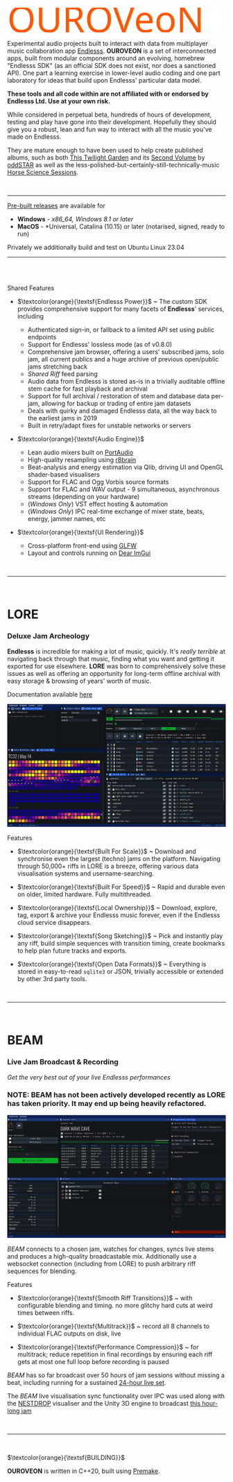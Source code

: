 ![](doc/ouroveon_vec.svg)

Experimental audio projects built to interact with data from multiplayer music collaboration app [Endlesss](https://endlesss.fm). **OUROVEON** is a set of interconnected apps, built from modular components around an evolving, homebrew "Endlesss SDK" (as an official SDK does not exist, nor does a sanctioned API). One part a learning exercise in lower-level audio coding and one part laboratory for ideas that build upon Endlesss' particular data model.

**These tools and all code within are not affiliated with or endorsed by Endlesss Ltd. Use at your own risk.**

While considered in perpetual beta, hundreds of hours of development, testing and play have gone into their development. Hopefully they should give you a robust, lean and fun way to interact with all the music you've made on Endlesss.

They are mature enough to have been used to help create published albums, such as both [This Twilight Garden](https://oddstar.bandcamp.com/album/this-twilight-garden-live-looping-sessions-volume-1) and its [Second Volume](https://oddstar.bandcamp.com/album/this-twilight-garden-live-looping-sessions-volume-2) by [oddSTAR](https://endlesss.fm/oddstar) as well as the less-polished-but-certainly-still-technically-music [Horse Science Sessions](http://ishanisv.org/hs/).

<br>
<hr>

[Pre-built releases](https://github.com/Unbundlesss/OUROVEON/releases) are available for
 * **Windows** - *x86_64, Windows 8.1 or later*
 * **MacOS** - *Universal, Catalina (10.15) or later (notarised, signed, ready to run)

Privately we additionally build and test on Ubuntu Linux 23.04

<hr>
<br>


<br>

Shared Features

 * $\textcolor{orange}{\textsf{Endlesss Power}}$ ~ The custom SDK provides comprehensive support for many facets of **Endlesss**' services, including

   * Authenticated sign-in, or fallback to a limited API set using public endpoints
   * Support for Endlesss' lossless mode (as of v0.8.0)
   * Comprehensive jam browser, offering a users' subscribed jams, solo jam, all current publics and a huge archive of previous open/public jams stretching back
   * *Shared Riff* feed parsing
   * Audio data from Endlesss is stored as-is in a trivially auditable offline stem cache for fast playback and archival
   * Support for full archival / restoration of stem and database data per-jam, allowing for backup or trading of entire jam datasets
   * Deals with quirky and damaged Endlesss data, all the way back to the earliest jams in 2019
   * Built in retry/adapt fixes for unstable networks or servers

 * $\textcolor{orange}{\textsf{Audio Engine}}$

   * Lean audio mixers built on [PortAudio](https://www.portaudio.com/)
   * High-quality resampling using [r8brain](https://github.com/avaneev/r8brain-free-src)
   * Beat-analysis and energy estimation via Qlib, driving UI and OpenGL shader-based visualisers
   * Support for FLAC and Ogg Vorbis source formats
   * Support for FLAC and WAV output - 9 simultaneous, asynchronous streams (depending on your hardware)
   * (*Windows Only*) VST effect hosting & automation
   * (*Windows Only*) IPC real-time exchange of mixer state, beats, energy, jammer names, etc

 * $\textcolor{orange}{\textsf{UI Rendering}}$

   * Cross-platform front-end using [GLFW](https://www.glfw.org/)
   * Layout and controls running on [Dear ImGui](https://github.com/ocornut/imgui)

<br>
<hr>
<br>

# LORE

### __Deluxe Jam Archeology__

**Endlesss** is incredible for making a lot of music, quickly. It's *really terrible* at navigating back through that music, finding what you want and getting it exported for use elsewhere. **LORE** was born to comprehensively solve these issues as well as offering an opportunity for long-term offline archival with easy storage & browsing of years' worth of music.

Documentation available [here](/doc/LORE.MD)

![LORE UI gif](doc/080/lore_ui_1.gif)

Features

* $\textcolor{orange}{\textsf{Built For Scale}}$ ~ Download and synchronise even the largest (techno) jams on the platform. Navigating through 50,000+ riffs in LORE is a breeze, offering various data visualisation systems and username-searching.

* $\textcolor{orange}{\textsf{Built For Speed}}$ ~ Rapid and durable even on older, limited hardware. Fully multithreaded.

* $\textcolor{orange}{\textsf{Local Ownership}}$ ~ Download, explore, tag, export & archive your Endlesss music forever, even if the Endlesss cloud service disappears.

* $\textcolor{orange}{\textsf{Song Sketching}}$ ~ Pick and instantly play any riff, build simple sequences with transition timing, create bookmarks to help plan future tracks and exports.

* $\textcolor{orange}{\textsf{Open Data Formats}}$ ~ Everything is stored in easy-to-read `sqlite3` or JSON, trivially accessible or extended by other 3rd party tools.

<br>
<hr>
<br>

# BEAM

### __Live Jam Broadcast & Recording__

*Get the very best out of your live Endlesss performances*

### NOTE: **BEAM** has not been actively developed recently as **LORE** has taken priority. It may end up being heavily refactored.

![](doc/080/beam_ui_1.gif)

_BEAM_ connects to a chosen jam, watches for changes, syncs live stems and produces a high-quality broadcastable mix. Additionally use a websocket connection (including from LORE) to push arbitrary riff sequences for blending.

Features

* $\textcolor{orange}{\textsf{Smooth Riff Transitions}}$ ~ with configurable blending and timing. no more glitchy hard cuts at weird times between riffs.

* $\textcolor{orange}{\textsf{Multitrack}}$ ~ record all 8 channels to individual FLAC outputs on disk, live

* $\textcolor{orange}{\textsf{Performance Compression}}$ ~ for multitrack; reduce repetition in final recordings by ensuring each riff gets at most one full loop before recording is paused


_BEAM_ has so far broadcast over 50 hours of jam sessions without missing a beat, including running for a sustained [24-hour live set](https://www.youtube.com/watch?v=DHh6k6ehYDg).

The _BEAM_ live visualisation sync functionality over IPC was used along with the [NESTDROP](https://nestimmersion.ca/nestdrop.php) visualiser and the Unity 3D engine to broadcast [this hour-long jam](https://www.youtube.com/watch?v=cQ2DRpkBmyE)


<br>
<hr>
<br>

$\textcolor{orange}{\textsf{BUILDING}}$

**OUROVEON** is written in C++20, built using [Premake](premake.github.io). 
